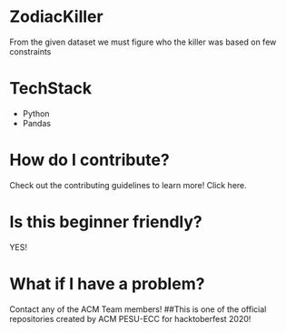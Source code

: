# ZodiacKiller
  From the given dataset we must figure who the killer was based on few constraints
# TechStack
  * Python
  * Pandas
# How do I contribute?
  Check out the contributing guidelines to learn more!
  Click here.
  
# Is this beginner friendly?
  YES!
# What if I have a problem?
  Contact any of the ACM Team members!
  ##This is one of the official repositories created by ACM PESU-ECC for hacktoberfest 2020! 
